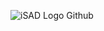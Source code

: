 ![iSAD Logo Github](https://github.com/sirx2713/Const-Var/assets/122817303/af1b3988-acfe-437b-aa78-ef53e7857670)
